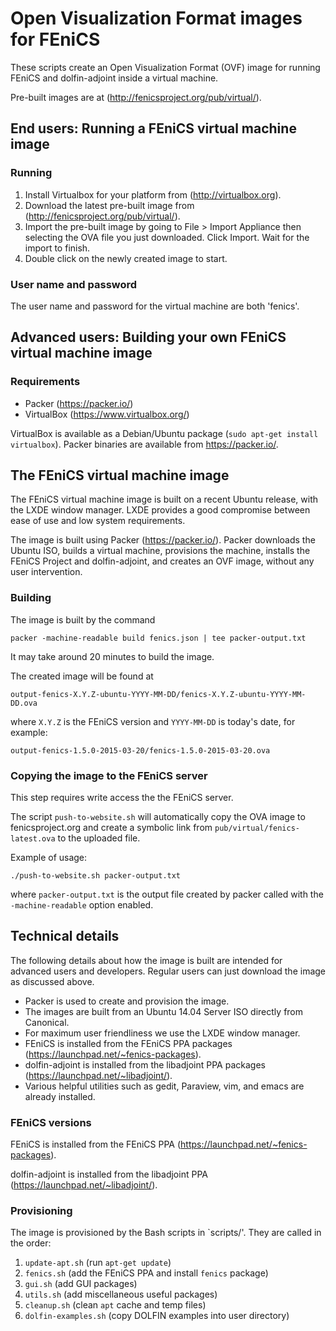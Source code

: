 # Open Visualization Format images for FEniCS

These scripts create an Open Visualization Format (OVF) image for
running FEniCS and dolfin-adjoint inside a virtual machine.

Pre-built images are at (<http://fenicsproject.org/pub/virtual/>).

## End users: Running a FEniCS virtual machine image

### Running

1. Install Virtualbox for your platform from (<http://virtualbox.org>).
2. Download the latest pre-built image from (<http://fenicsproject.org/pub/virtual/>).
3. Import the pre-built image by going to File > Import Appliance 
   then selecting the OVA file you just downloaded. Click Import. 
   Wait for the import to finish.
4. Double click on the newly created image to start.

### User name and password

The user name and password for the virtual machine are both 'fenics'.


## Advanced users: Building your own FEniCS virtual machine image

### Requirements

- Packer (<https://packer.io/>)
- VirtualBox (<https://www.virtualbox.org/>)

VirtualBox is available as a Debian/Ubuntu package (`sudo apt-get
install virtualbox`). Packer binaries are available from
<https://packer.io/>.

## The FEniCS virtual machine image

The FEniCS virtual machine image is built on a recent Ubuntu release,
with the LXDE window manager. LXDE provides a good compromise between
ease of use and low system requirements.

The image is built using Packer (<https://packer.io/>). Packer
downloads the Ubuntu ISO, builds a virtual machine, provisions the
machine, installs the FEniCS Project and dolfin-adjoint,
and creates an OVF image, without any user intervention.

### Building

The image is built by the command

    packer -machine-readable build fenics.json | tee packer-output.txt

It may take around 20 minutes to build the image.

The created image will be found at

    output-fenics-X.Y.Z-ubuntu-YYYY-MM-DD/fenics-X.Y.Z-ubuntu-YYYY-MM-DD.ova

where `X.Y.Z` is the FEniCS version and `YYYY-MM-DD` is today's date, for example:

    output-fenics-1.5.0-2015-03-20/fenics-1.5.0-2015-03-20.ova


### Copying the image to the FEniCS server

This step requires write access the the FEniCS server.

The script `push-to-website.sh` will automatically copy the OVA image
to fenicsproject.org and create a symbolic link from
`pub/virtual/fenics-latest.ova` to the uploaded file.

Example of usage:

    ./push-to-website.sh packer-output.txt

where `packer-output.txt` is the output file created by packer
called with the `-machine-readable` option enabled.


## Technical details

The following details about how the image is built are intended for
advanced users and developers. Regular users can just download the
image as discussed above.

- Packer is used to create and provision the image.
- The images are built from an Ubuntu 14.04 Server ISO directly from Canonical.
- For maximum user friendliness we use the LXDE window manager.
- FEniCS is installed from the FEniCS PPA packages 
  (<https://launchpad.net/~fenics-packages>).
- dolfin-adjoint is installed from the libadjoint PPA packages
  (<https://launchpad.net/~libadjoint/>).
- Various helpful utilities such as gedit, Paraview, vim, and emacs are
  already installed.


### FEniCS versions

FEniCS is installed from the FEniCS PPA
(<https://launchpad.net/~fenics-packages>).

dolfin-adjoint is installed from the libadjoint PPA
(<https://launchpad.net/~libadjoint/>).


### Provisioning

The image is provisioned by the Bash scripts in `scripts/'. They are
called in the order:

1. `update-apt.sh`       (run `apt-get update`)
1. `fenics.sh`           (add the FEniCS PPA and install `fenics` package)
1. `gui.sh`              (add GUI packages)
1. `utils.sh`            (add miscellaneous useful packages)
1. `cleanup.sh`          (clean `apt` cache and temp files)
1. `dolfin-examples.sh`  (copy DOLFIN examples into user directory)

